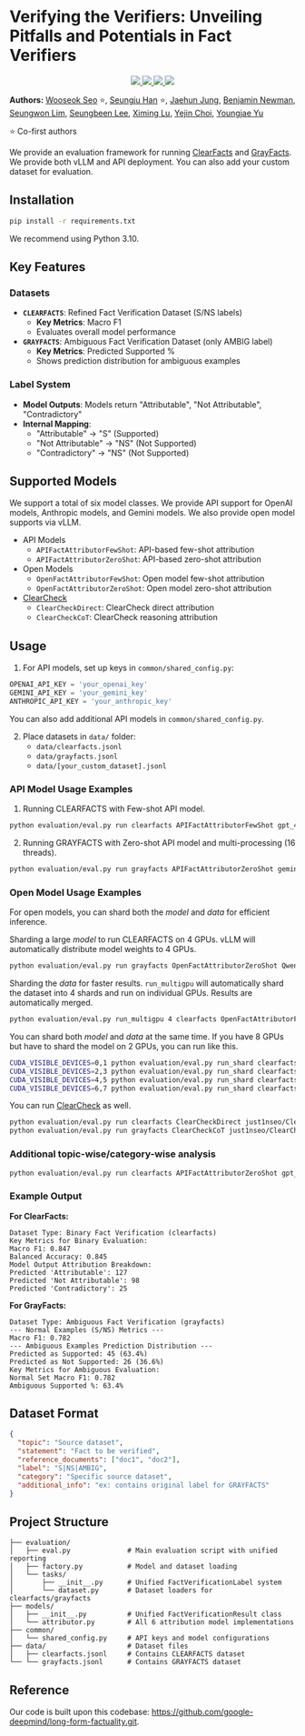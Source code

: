 # Verifying the Verifiers: Unveiling Pitfalls and Potentials in Fact Verifiers

<p align="center">
  <a href="https://arxiv.org/abs/2506.13342">
    <img src="https://img.shields.io/badge/📝-Paper-blue">
  </a>
  <a href="https://huggingface.co/datasets/just1nseo/ClearFacts">
    <img src="https://img.shields.io/badge/🤗-ClearFacts-white">
  </a>
  <a href="https://huggingface.co/datasets/just1nseo/GrayFacts">
    <img src="https://img.shields.io/badge/🤗-GrayFacts-gray">
  </a>
  <a href="https://huggingface.co/just1nseo/ClearCheck-8B">
    <img src="https://img.shields.io/badge/🤗-Model-orange">
  </a>
</p>

**Authors:**
[Wooseok Seo](https://just1nseo.github.io/) ⭐,
[Seungju Han](https://seungjuhan.me) ⭐,
[Jaehun Jung](https://jaehunjung.com/),
[Benjamin Newman](https://bnewm0609.github.io/),
[Seungwon Lim](https://sngwonlim.github.io/),
[Seungbeen Lee](https://seunbite.github.io/),
[Ximing Lu](https://gloriaximinglu.github.io/),
[Yejin Choi](https://yejinc.github.io/),
[Youngjae Yu](https://yj-yu.github.io/home/)

⭐ Co-first authors

We provide an evaluation framework for running [ClearFacts](https://huggingface.co/datasets/just1nseo/ClearFacts) and [GrayFacts](https://huggingface.co/datasets/just1nseo/GrayFacts). We provide both vLLM and API deployment. You can also add your custom dataset for evaluation.

## Installation

```bash
pip install -r requirements.txt 
```

We recommend using Python 3.10.

## Key Features

### Datasets
- **`CLEARFACTS`**: Refined Fact Verification Dataset (S/NS labels)
  - **Key Metrics**: Macro F1
  - Evaluates overall model performance
- **`GRAYFACTS`**: Ambiguous Fact Verification Dataset (only AMBIG label)
  - **Key Metrics**: Predicted Supported %
  - Shows prediction distribution for ambiguous examples

### Label System
- **Model Outputs**: Models return "Attributable", "Not Attributable", "Contradictory"
- **Internal Mapping**: 
  - "Attributable" → "S" (Supported)
  - "Not Attributable" → "NS" (Not Supported)  
  - "Contradictory" → "NS" (Not Supported)

## Supported Models

We support a total of six model classes. We provide API support for OpenAI models, Anthropic models, and Gemini models. We also provide open model supports via vLLM.

- API Models
  - `APIFactAttributorFewShot`: API-based few-shot attribution
  - `APIFactAttributorZeroShot`: API-based zero-shot attribution
- Open Models 
  - `OpenFactAttributorFewShot`: Open model few-shot attribution
  - `OpenFactAttributorZeroShot`: Open model zero-shot attribution
- [ClearCheck](https://huggingface.co/just1nseo/ClearCheck-8B)
  - `ClearCheckDirect`: ClearCheck direct attribution
  - `ClearCheckCoT`: ClearCheck reasoning attribution

## Usage

1. For API models, set up keys in `common/shared_config.py`:
```python
OPENAI_API_KEY = 'your_openai_key'
GEMINI_API_KEY = 'your_gemini_key'
ANTHROPIC_API_KEY = 'your_anthropic_key'
```

You can also add additional API models in `common/shared_config.py`.

2. Place datasets in `data/` folder:
   - `data/clearfacts.jsonl`
   - `data/grayfacts.jsonl`
   - `data/[your_custom_dataset].jsonl`

### API Model Usage Examples

1. Running CLEARFACTS with Few-shot API model.
```bash
python evaluation/eval.py run clearfacts APIFactAttributorFewShot gpt_4o
```

2. Running GRAYFACTS with Zero-shot API model and multi-processing (16 threads). 
```bash
python evaluation/eval.py run grayfacts APIFactAttributorZeroShot gemini_2_5_pro 16
```

### Open Model Usage Examples

For open models, you can shard both the _model_ and _data_ for efficient inference. 

Sharding a large _model_ to run CLEARFACTS on 4 GPUs. vLLM will automatically distribute model weights to 4 GPUs.
```bash
python evaluation/eval.py run grayfacts OpenFactAttributorZeroShot Qwen/Qwen3-235B-A22B 4
```

Sharding the _data_ for faster results. `run_multigpu` will automatically shard the dataset into 4 shards and run on individual GPUs. Results are automatically merged. 
```bash
python evaluation/eval.py run_multigpu 4 clearfacts OpenFactAttributorFewShot meta-llama/Llama-3.1-8B-Instruct 
```

You can shard both _model_ and _data_ at the same time. If you have 8 GPUs but have to shard the model on 2 GPUs, you can run like this.
```bash
CUDA_VISIBLE_DEVICES=0,1 python evaluation/eval.py run_shard clearfacts 4 0 OpenFactAttributorFewShot Qwen/Qwen2.5-72B-Instruct
CUDA_VISIBLE_DEVICES=2,3 python evaluation/eval.py run_shard clearfacts 4 1 OpenFactAttributorFewShot Qwen/Qwen2.5-72B-Instruct
CUDA_VISIBLE_DEVICES=4,5 python evaluation/eval.py run_shard clearfacts 4 2 OpenFactAttributorFewShot Qwen/Qwen2.5-72B-Instruct
CUDA_VISIBLE_DEVICES=6,7 python evaluation/eval.py run_shard clearfacts 4 3 OpenFactAttributorFewShot Qwen/Qwen2.5-72B-Instruct
```

You can run [ClearCheck](https://huggingface.co/just1nseo/ClearCheck-8B) as well.
```bash
python evaluation/eval.py run clearfacts ClearCheckDirect just1nseo/ClearCheck-8B
python evaluation/eval.py run grayfacts ClearCheckCoT just1nseo/ClearCheck-8B
```

### Additional topic-wise/category-wise analysis

```bash
python evaluation/eval.py run clearfacts APIFactAttributorZeroShot gpt_4o --topic_wise=True --category_wise=True
```

### Example Output

**For ClearFacts:**
```
Dataset Type: Binary Fact Verification (clearfacts)
Key Metrics for Binary Evaluation:
Macro F1: 0.847
Balanced Accuracy: 0.845
Model Output Attribution Breakdown:
Predicted 'Attributable': 127
Predicted 'Not Attributable': 98
Predicted 'Contradictory': 25
```

**For GrayFacts:**
```
Dataset Type: Ambiguous Fact Verification (grayfacts)
--- Normal Examples (S/NS) Metrics ---
Macro F1: 0.782
--- Ambiguous Examples Prediction Distribution ---
Predicted as Supported: 45 (63.4%)
Predicted as Not Supported: 26 (36.6%)
Key Metrics for Ambiguous Evaluation:
Normal Set Macro F1: 0.782
Ambiguous Supported %: 63.4%
```

## Dataset Format

```json
{
  "topic": "Source dataset",
  "statement": "Fact to be verified",
  "reference_documents": ["doc1", "doc2"],
  "label": "S|NS|AMBIG",
  "category": "Specific source dataset",
  "additional_info": "ex: contains original label for GRAYFACTS"
}
```

## Project Structure

```
├── evaluation/
│   ├── eval.py              # Main evaluation script with unified reporting
│   ├── factory.py           # Model and dataset loading
│   └── tasks/
│       ├── __init__.py      # Unified FactVerificationLabel system
│       └── dataset.py       # Dataset loaders for clearfacts/grayfacts
├── models/
│   ├── __init__.py          # Unified FactVerificationResult class
│   └── attributor.py        # All 6 attribution model implementations
├── common/
│   └── shared_config.py     # API keys and model configurations
├── data/                    # Dataset files
│   ├── clearfacts.jsonl     # Contains CLEARFACTS dataset
└── └── grayfacts.jsonl      # Contains GRAYFACTS dataset
```

## Reference
Our code is built upon this codebase: https://github.com/google-deepmind/long-form-factuality.git. 
